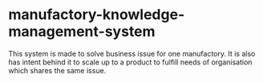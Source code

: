 # manufactory-knowledge-management-system
This system is made to solve business issue for one manufactory. It is also has intent behind it to scale up to a product to fulfill needs of organisation which shares the same issue. 
